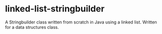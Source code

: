 # linked-list-stringbuilder
A Stringbuilder class written from scratch in Java using a linked list. Written for a data structures class. 
